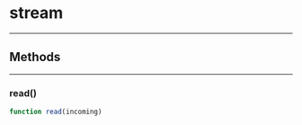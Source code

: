 <!-- @rev 956a68f77b8d1f6365f9a63a6fef1762 215fda -->
# stream

----




## Methods

------------------------------------------------------------------------
### read()

```js
function read(incoming) 
```



